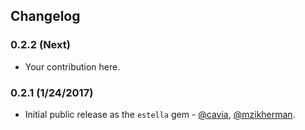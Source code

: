 ## Changelog

### 0.2.2 (Next)

* Your contribution here.

### 0.2.1 (1/24/2017)

* Initial public release as the `estella` gem - [@cavia](https://github.com/cavvia), [@mzikherman](https://github.com/mzikherman).
